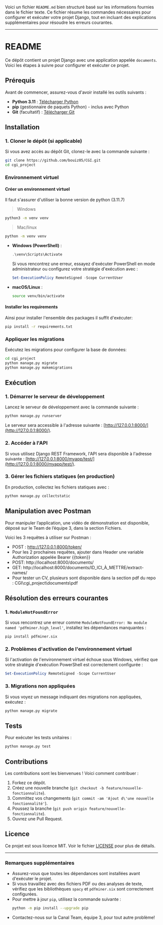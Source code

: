 Voici un fichier `README.md` bien structuré basé sur les informations fournies dans le fichier texte. Ce fichier résume les commandes nécessaires pour configurer et exécuter votre projet Django, tout en incluant des explications supplémentaires pour résoudre les erreurs courantes.

---

# README

Ce dépôt contient un projet Django avec une application appelée `documents`. Voici les étapes à suivre pour configurer et exécuter ce projet.

## Prérequis

Avant de commencer, assurez-vous d'avoir installé les outils suivants :
- **Python 3.11** : [Télécharger Python](https://www.python.org/downloads/)
- **pip** (gestionnaire de paquets Python) - inclus avec Python
- **Git** (facultatif) : [Télécharger Git](https://git-scm.com/downloads)

## Installation

### 1. Cloner le dépôt (si applicable)
Si vous avez accès au dépôt Git, clonez-le avec la commande suivante :

```bash
git clone https://github.com/bouiz05/CGI.git
cd cgi_project
```


### Environnement virtuel

#### Créer un environnement virtuel

Il faut s'assurer d'utiliser la bonne version de python (3.11.7)

> Windows

```cmd
python3 -m venv venv
```

> Mac/linux

```bash
python -m venv venv
```


- **Windows (PowerShell)** :
  
  ```powershell
  .\venv\Scripts\Activate
  ```
  Si vous rencontrez une erreur, essayez d'exécuter PowerShell en mode administrateur ou configurez votre stratégie d'exécution avec :
  ```powershell
  Set-ExecutionPolicy RemoteSigned -Scope CurrentUser
  ```

- **macOS/Linux** :
  ```bash
  source venv/bin/activate
  ```

#### Installer les requirements

Ainsi pour installer l'ensemble des packages il suffit d'exécuter:

```bash
pip install -r requirements.txt
```

### Appliquer les migrations
Exécutez les migrations pour configurer la base de données:

```bash
cd cgi_project
python manage.py migrate
python manage.py makemigrations
```
## Exécution

### 1. Démarrer le serveur de développement
Lancez le serveur de développement avec la commande suivante :

```bash
python manage.py runserver
```

Le serveur sera accessible à l'adresse suivante : [http://127.0.0.1:8000/](http://127.0.0.1:8000/).

### 2. Accéder à l'API
Si vous utilisez Django REST Framework, l'API sera disponible à l'adresse suivante : [http://127.0.0.1:8000/myapp/test/](http://127.0.0.1:8000/myapp/test/).

### 3. Gérer les fichiers statiques (en production)
En production, collectez les fichiers statiques avec :

```bash
python manage.py collectstatic
```

## Manipulation avec Postman

Pour manipuler l’application, une vidéo de démonstration est disponible, déposé sur le Team de l’équipe 3, dans la section Fichiers.

Voici les 3 requêtes à utiliser sur Postman :
-	POST : http://127.0.0.1:8000/token/
- Pour les 2 prochaines requêtes, ajouter dans Header une variable Authorization appelée Bearer {{token}}
-	POST: http://localhost:8000/documents/
-	GET: http://localhost:8000/documents/ID_ICI_À_METTRE/extract-names/
- Pour tester un CV, plusieurs sont disponible dans la section pdf du repo : CGI\cgi_project\documents\pdf


## Résolution des erreurs courantes

### 1. `ModuleNotFoundError`
Si vous rencontrez une erreur comme `ModuleNotFoundError: No module named 'pdfminer.high_level'`, installez les dépendances manquantes :

```bash
pip install pdfminer.six
```

### 2. Problèmes d'activation de l'environnement virtuel
Si l'activation de l'environnement virtuel échoue sous Windows, vérifiez que votre stratégie d'exécution PowerShell est correctement configurée :

```powershell
Set-ExecutionPolicy RemoteSigned -Scope CurrentUser
```

### 3. Migrations non appliquées
Si vous voyez un message indiquant des migrations non appliquées, exécutez :

```bash
python manage.py migrate
```

## Tests

Pour exécuter les tests unitaires :

```bash
python manage.py test
```

## Contributions

Les contributions sont les bienvenues ! Voici comment contribuer :
1. Forkez ce dépôt.
2. Créez une nouvelle branche (`git checkout -b feature/nouvelle-fonctionnalite`).
3. Committez vos changements (`git commit -am 'Ajout d\'une nouvelle fonctionnalité'`).
4. Poussez la branche (`git push origin feature/nouvelle-fonctionnalite`).
5. Ouvrez une Pull Request.

## Licence

Ce projet est sous licence MIT. Voir le fichier [LICENSE](LICENSE) pour plus de détails.

---

### Remarques supplémentaires

- Assurez-vous que toutes les dépendances sont installées avant d'exécuter le projet.
- Si vous travaillez avec des fichiers PDF ou des analyses de texte, vérifiez que les bibliothèques `spacy` et `pdfminer.six` sont correctement configurées.
- Pour mettre à jour `pip`, utilisez la commande suivante :
  ```bash
  python -m pip install --upgrade pip
  ```
- Contactez-nous sur la Canal Team, équipe 3, pour tout autre problème!
